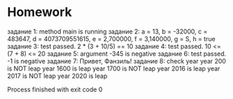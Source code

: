 # Homework
задание 1: method main is running
задание 2: a = 13, b = -32000, c = 483647, d = 4073709551615, e = 2,700000, f = 3,140000, g = S, h = true
задание 3: test passed. 2 * (3 + 10/5) == 10
задание 4: test passed. 10 <= (7 + 8) <= 20
задание 5: argument -345 is negative
задание 6: test passed. -1 is negative
задание 7: Привет, Фанзиль!
задание 8: check year
  year 200 is NOT leap
  year 1600 is leap
  year 1700 is NOT leap
  year 2016 is leap
  year 2017 is NOT leap
  year 2020 is leap

Process finished with exit code 0
